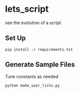 # lets_script
see the evolution of a script

## Set Up

```
pip install -r requirements.txt
```

## Generate Sample Files
Tune constants as needed

```
python make_user_lists.py
```
